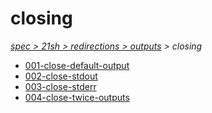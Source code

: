 # closing

*[spec > 21sh > redirections > outputs](..) > closing*

* [001-close-default-output](./001-close-default-output)
* [002-close-stdout](./002-close-stdout)
* [003-close-stderr](./003-close-stderr)
* [004-close-twice-outputs](./004-close-twice-outputs)
